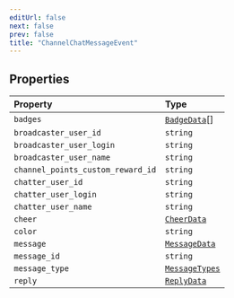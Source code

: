 ```yaml
---
editUrl: false
next: false
prev: false
title: "ChannelChatMessageEvent"
---
```


## Properties

| Property | Type |
| :------ | :------ |
| `badges` | [`BadgeData`](/api/eventsub/interfaces/badgedata/)[] |
| `broadcaster_user_id` | `string` |
| `broadcaster_user_login` | `string` |
| `broadcaster_user_name` | `string` |
| `channel_points_custom_reward_id` | `string` |
| `chatter_user_id` | `string` |
| `chatter_user_login` | `string` |
| `chatter_user_name` | `string` |
| `cheer` | [`CheerData`](/api/eventsub/interfaces/cheerdata/) |
| `color` | `string` |
| `message` | [`MessageData`](/api/eventsub/interfaces/messagedata/) |
| `message_id` | `string` |
| `message_type` | [`MessageTypes`](/api/eventsub/type-aliases/messagetypes/) |
| `reply` | [`ReplyData`](/api/eventsub/interfaces/replydata/) |
